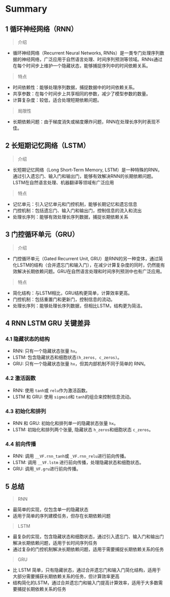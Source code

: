 # Summary
## 1 循环神经网络（RNN）
>介绍
- 循环神经网络（Recurrent Neural Networks, RNNs）是一类专门处理序列数据的神经网络，广泛应用于自然语言处理、时间序列预测等领域。RNNs通过在每个时间步上维护一个隐藏状态，能够捕捉序列中的时间依赖关系。

>特点
- 时间依赖性：能够处理序列数据，捕捉数据中的时间依赖关系。
- 共享参数：在每个时间步上共享相同的参数，减少了模型参数的数量。
- 计算复杂度：较低，适合处理短期依赖问题。
>局限性
- 长期依赖问题：由于梯度消失或梯度爆炸问题，RNN在处理长序列时表现不佳。

## 2 长短期记忆网络（LSTM）
>介绍
- 长短期记忆网络（Long Short-Term Memory, LSTM）是一种特殊的RNN，通过引入遗忘门、输入门和输出门，能够有效解决RNN的长期依赖问题。LSTM在自然语言处理、机器翻译等领域有广泛应用

>特点
- 记忆单元：引入记忆单元和门控机制，能够长期记忆和遗忘信息
- 门控机制：包括遗忘门、输入门和输出门，控制信息的流入和流出
- 处理长序列：能够有效处理长序列数据，捕捉长期依赖关系


## 3 门控循环单元（GRU）
>介绍
- 门控循环单元（Gated Recurrent Unit, GRU）是RNN的另一种变体，通过简化LSTM的结构（合并遗忘门和输入门），在减少计算复杂度的同时，仍然能有效解决长期依赖问题。GRU在自然语言处理和时间序列预测中也有广泛应用。

>特点
- 简化结构：与LSTM相比，GRU结构更简单，计算效率更高。
- 门控机制：包括重置门和更新门，控制信息的流动。
- 处理长序列：能够处理长序列数据，但相比LSTM，结构更为简洁。


## 4 RNN LSTM GRU 关键差异
### 4.1 隐藏状态的结构
- RNN: 只有一个隐藏状态张量 `hx`。
- LSTM: 包含隐藏状态和细胞状态`(h_zeros, c_zeros)`。
- GRU: 只有一个隐藏状态张量 `hx`，但其内部机制不同于简单的 RNN。

### 4.2 激活函数
- RNN: 使用 `tanh`或 `relu`作为激活函数。
- LSTM 和 GRU: 使用 `sigmoid`和 `tanh`的组合来控制信息流动。
### 4.3 初始化和排列
- RNN 和 GRU: 初始化和排列单一的隐藏状态张量 `hx`。
- LSTM: 初始化和排列两个张量, 隐藏状态 `h_zeros`和细胞状态 `c_zeros`。
### 4.4 前向传播
- RNN: 调用 `__VF.rnn_tanh`或 `_VF.rnn_relu`进行前向传播。
- LSTM: 调用 `__VF.lstm` 进行前向传播，处理隐藏状态和细胞状态。
- GRU: 调用`_VF.gru`进行前向传播。

## 5 总结
>RNN
- 最简单的实现，仅包含单一的隐藏状态
- 适用于简单的序列建模任务，但存在长期依赖问题

>LSTM
- 最复杂的实现，包含隐藏状态和细胞状态，通过引入遗忘门、输入门和输出门解决长期依赖问题，适用于长时间序列任务
- 通过复杂的门控机制解决长期依赖问题，适用于需要捕捉长期依赖关系的任务

>GRU
- 比 LSTM 简单，只有隐藏状态，通过合并遗忘门和输入门简化结构，适用于大部分需要捕获长期依赖关系的任务，但计算效率更高
- 结构简化的LSTM，通过合并遗忘门和输入门提高计算效率，适用于大多数需要捕捉长期依赖关系的任务